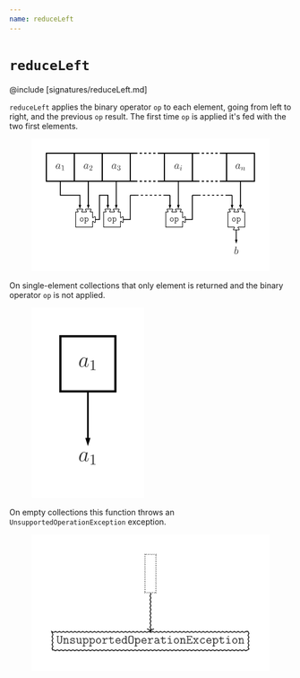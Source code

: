 ```yaml
---
name: reduceLeft
---
```


# `reduceLeft`

@include [signatures/reduceLeft.md]

`reduceLeft` applies the binary operator `op` to each element, going from left to right, and the previous `op` result.
The first time `op` is applied it's fed with the two first elements.

<figure class="diagram">
  <img src="images/reduceLeft.svg" alt="reduceLeft function">
  <!-- <figcaption class="diagram-desc"></figcaption> -->
</figure>

On single-element collections that only element is returned and the binary operator `op` is not applied.

<figure class="diagram">
  <img src="images/reduceLeft.2.svg" alt="reduceLeft function">
  <!-- <figcaption class="diagram-desc"></figcaption> -->
</figure>

On empty collections this function throws an `UnsupportedOperationException` exception.

<figure class="diagram">
  <img src="images/reduceLeft.3.svg" alt="reduceLeft function">
  <!-- <figcaption class="diagram-desc"></figcaption> -->
</figure>
